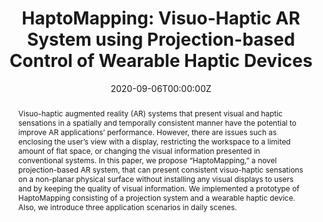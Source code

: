 ---
title: "HaptoMapping: Visuo-Haptic AR System using Projection-based Control of Wearable Haptic Devices"
authors:
- Yamato Miyatake
- Takefumi Hiraki
- Tomosuke Maeda
- Daisuke Iwai
- Kosuke Sato

date: "2020-09-06T00:00:00Z"
doi: ""

# Schedule page publish date (NOT publication's date).
publishDate: "2020-10-04T00:00:00Z"

# Publication type.
# Legend: 0 = Uncategorized; 1 = Conference paper; 2 = Journal article;
# 3 = Preprint / Working Paper; 4 = Report; 5 = Book; 6 = Book section;
# 7 = Thesis; 8 = Patent
publication_types: ["10"]

# Publication name and optional abbreviated publication name.
publication: "In ACM SIGGRAPH Asia 2020 Emerging Technologies"
# publication_short: EuroHaptics 2020

abstract: Visuo-haptic augmented reality (AR) systems that present visual and haptic sensations in a spatially and temporally consistent manner have the potential to improve AR applications’ performance. However, there are issues such as enclosing the user’s view with a display, restricting the workspace to a limited amount of flat space, or changing the visual information presented in conventional systems. In this paper, we propose “HaptoMapping,” a novel projection-based AR system, that can present consistent visuo-haptic sensations on a non-planar physical surface without installing any visual displays to users and by keeping the quality of visual information. We implemented a prototype of HaptoMapping consisting of a projection system and a wearable haptic device. Also, we introduce three application scenarios in daily scenes.

# Summary. An optional shortened abstract.
summary: 
tags:
- "Conference paper - Demo"
featured: true
url_pdf: "https://www.miyatakeyama.to/publication/conference/2020/SIGGRAPHAsia/SIGGRAPHAsia2020_HaptoMapping.pdf"

# Featured image
# To use, add an image named `featured.jpg/png` to your page's folder. 


# Associated Projects (optional).
#   Associate this publication with one or more of your projects.
#   Simply enter your project's folder or file name without extension.
#   E.g. `internal-project` references `content/project/internal-project/index.md`.
#   Otherwise, set `projects: []`.
projects:
- HaptoMapping

# Slides (optional).
#   Associate this publication with Markdown slides.
#   Simply enter your slide deck's filename without extension.
#   E.g. `slides: "example"` references `content/slides/example/index.md`.
#   Otherwise, set `slides: ""`.
# slides: example
---